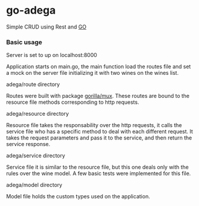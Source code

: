 # go-adega
Simple CRUD using Rest and [GO](https://github.com/golang/go)


### Basic usage

Server is set to up on localhost:8000

Application starts on main.go, the main function load the routes file and set a mock on the server file initializing it with two wines on the wines list.

adega/route directory

Routes were built with package [gorilla/mux](https://github.com/gorilla/mux). These routes are bound to the resource file methods corresponding to http requests.

adega/resource directory

Resource file takes the responsability over the http requests, it calls the service file who has a specific method to deal with each different request. It takes the request parameters and pass it to the service, and then return the service response.

adega/service directory

Service file it is similar to the resource file, but this one deals only with the rules over the wine model.
A few basic tests were implemented for this file.

adega/model directory

Model file holds the custom types used on the application.

